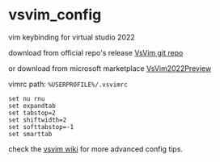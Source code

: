 # vsvim_config
vim keybinding for virtual studio 2022

download from official repo's release
[VsVim git repo](https://github.com/VsVim/VsVim)

or download from microsoft marketplace
[VsVim2022Preview](https://marketplace.visualstudio.com/items?itemName=JaredParMSFT.VsVim2022Preview)

vimrc path:
`%USERPROFILE%/.vsvimrc`

```vimrc
set nu rnu
set expandtab
set tabstop=2
set shiftwidth=2
set softtabstop=-1
set smarttab
```

check the [vsvim wiki](https://github.com/VsVim/VsVim/wiki) for more advanced config tips.
